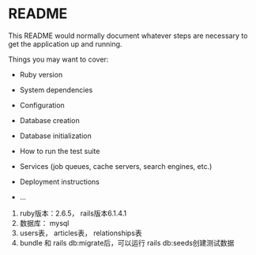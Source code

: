 # README

This README would normally document whatever steps are necessary to get the
application up and running.

Things you may want to cover:

* Ruby version

* System dependencies

* Configuration

* Database creation

* Database initialization

* How to run the test suite

* Services (job queues, cache servers, search engines, etc.)

* Deployment instructions

* ...

1. ruby版本：2.6.5， rails版本6.1.4.1
2. 数据库： mysql 
3. users表， articles表， relationships表
4. bundle  和 rails db:migrate后，可以运行 rails db:seeds创建测试数据

